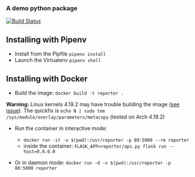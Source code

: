 ### A demo python package

[![Build Status](https://travis-ci.org/glyg/reporter.svg?branch=master)](https://travis-ci.org/glyg/reporter)

## Installing with Pipenv

* Install from the Pipfile `pipenv install`
* Launch the Virtualenv `pipenv shell`

## Installing with Docker

* Build the image: `docker build -t reporter .`

**Warning:** Linux kernels 4.19.2 may have trouble building the image ([see issue](https://bbs.archlinux.org/viewtopic.php?id=241866)). The quickfix is `echo N | sudo tee /sys/module/overlay/parameters/metacopy` (tested on Arch 4.19.2)

* Run the container in interactive mode: 
    - `docker run -it -v $(pwd):/usr/reporter -p 80:5000 --rm reporter`
    - inside the container: `FLASK_APP=reporter/api.py flask run --host=0.0.0.0`


* Or in daemon mode: `docker run -d -v $(pwd):/usr/reporter -p 80:5000 reporter`
